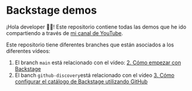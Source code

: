 # Backstage demos

¡Hola developer 👋🏻! Este repositorio contiene todas las demos que he ido compartiendo a través de [mi canal de YouTube](https://www.youtube.com/@returngis).

Este repositorio tiene diferentes branches que están asociados a los diferentes vídeos:

1. El branch `main` está relacionado con el vídeo: [2. Cómo empezar con Backstage](https://youtu.be/9LYL8ZQzd1w)
2. El banch `github-discovery`está relacionado con el vídeo [3. Cómo configurar el catálogo de Backstage utilizando GitHub](https://www.youtube.com/watch?v=-FDc6nUk2kY)
